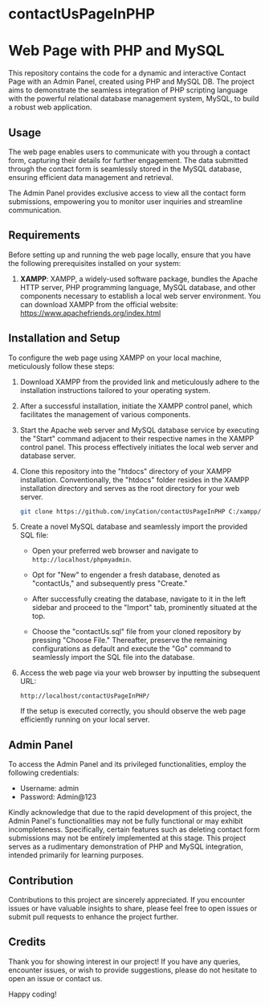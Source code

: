# contactUsPageInPHP

# Web Page with PHP and MySQL

This repository contains the code for a dynamic and interactive Contact Page with an Admin Panel, created using PHP and MySQL DB. The project aims to demonstrate the seamless integration of PHP scripting language with the powerful relational database management system, MySQL, to build a robust web application.
## Usage

The web page enables users to communicate with you through a contact form, capturing their details for further engagement. The data submitted through the contact form is seamlessly stored in the MySQL database, ensuring efficient data management and retrieval.

The Admin Panel provides exclusive access to view all the contact form submissions, empowering you to monitor user inquiries and streamline communication.

## Requirements

Before setting up and running the web page locally, ensure that you have the following prerequisites installed on your system:

1. **XAMPP**: XAMPP, a widely-used software package, bundles the Apache HTTP server, PHP programming language, MySQL database, and other components necessary to establish a local web server environment. You can download XAMPP from the official website: https://www.apachefriends.org/index.html

## Installation and Setup

To configure the web page using XAMPP on your local machine, meticulously follow these steps:

1. Download XAMPP from the provided link and meticulously adhere to the installation instructions tailored to your operating system.

2. After a successful installation, initiate the XAMPP control panel, which facilitates the management of various components.

3. Start the Apache web server and MySQL database service by executing the "Start" command adjacent to their respective names in the XAMPP control panel. This process effectively initiates the local web server and database server.

4. Clone this repository into the "htdocs" directory of your XAMPP installation. Conventionally, the "htdocs" folder resides in the XAMPP installation directory and serves as the root directory for your web server.

   ```bash
   git clone https://github.com/inyCation/contactUsPageInPHP C:/xampp/htdocs/contactUsPageInPHP
   ```

5. Create a novel MySQL database and seamlessly import the provided SQL file:

   - Open your preferred web browser and navigate to `http://localhost/phpmyadmin`.
   - Opt for "New" to engender a fresh database, denoted as "contactUs," and subsequently press "Create."

   - After successfully creating the database, navigate to it in the left sidebar and proceed to the "Import" tab, prominently situated at the top.
   - Choose the "contactUs.sql" file from your cloned repository by pressing "Choose File." Thereafter, preserve the remaining configurations as default and execute the "Go" command to seamlessly import the SQL file into the database.

6. Access the web page via your web browser by inputting the subsequent URL:

   ```
   http://localhost/contactUsPageInPHP/
   ```

   If the setup is executed correctly, you should observe the web page efficiently running on your local server.

## Admin Panel

To access the Admin Panel and its privileged functionalities, employ the following credentials:

- Username: admin
- Password: Admin@123

Kindly acknowledge that due to the rapid development of this project, the Admin Panel's functionalities may not be fully functional or may exhibit incompleteness. Specifically, certain features such as deleting contact form submissions may not be entirely implemented at this stage. This project serves as a rudimentary demonstration of PHP and MySQL integration, intended primarily for learning purposes.

## Contribution

Contributions to this project are sincerely appreciated. If you encounter issues or have valuable insights to share, please feel free to open issues or submit pull requests to enhance the project further.

## Credits

Thank you for showing interest in our project! If you have any queries, encounter issues, or wish to provide suggestions, please do not hesitate to open an issue or contact us.

Happy coding!